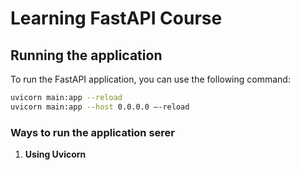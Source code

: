 # Learning FastAPI Course

## Running the application
To run the FastAPI application, you can use the following command:

```bash
uvicorn main:app --reload   
uvicorn main:app --host 0.0.0.0 –-reload


```

### Ways to run the application serer
1. **Using Uvicorn**                                                                                                                                                                                                                                      